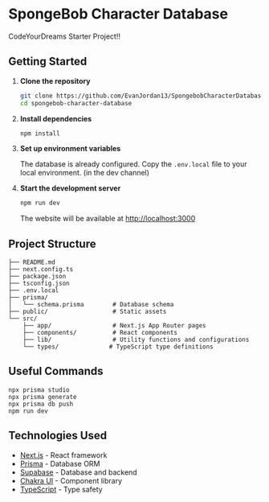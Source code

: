 # SpongeBob Character Database

CodeYourDreams Starter Project!!

## Getting Started

1. **Clone the repository**
   ```bash
   git clone https://github.com/EvanJordan13/SpongebobCharacterDatabase
   cd spongebob-character-database
   ```

2. **Install dependencies**
   ```bash
   npm install
   ```

3. **Set up environment variables**
   
   The database is already configured. Copy the  `.env.local` file to your local environment. (in the dev channel)

4. **Start the development server**
   ```bash
   npm run dev
   ```

   The website will be available at [http://localhost:3000](http://localhost:3000)

## Project Structure

```
├── README.md
├── next.config.ts
├── package.json
├── tsconfig.json
├── .env.local
├── prisma/
│   └── schema.prisma        # Database schema
├── public/                  # Static assets
└── src/
    ├── app/                 # Next.js App Router pages
    ├── components/          # React components
    ├── lib/                 # Utility functions and configurations
    └── types/              # TypeScript type definitions
```

## Useful Commands

```
npx prisma studio
npx prisma generate
npx prisma db push
npm run dev
```
## Technologies Used

- [Next.js](https://nextjs.org/) - React framework
- [Prisma](https://www.prisma.io/) - Database ORM
- [Supabase](https://supabase.com/) - Database and backend
- [Chakra UI](https://chakra-ui.com/) - Component library
- [TypeScript](https://www.typescriptlang.org/) - Type safety
